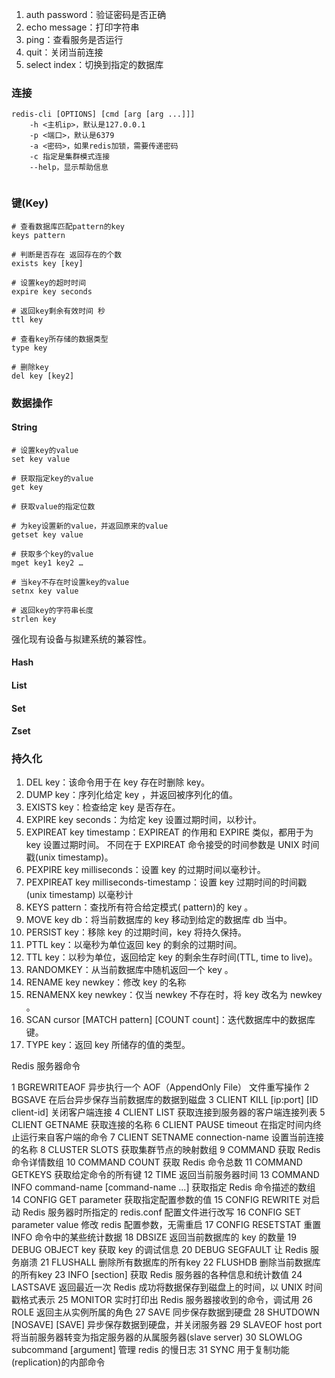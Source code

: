 
1.	auth password：验证密码是否正确
2.	echo message：打印字符串
3.	ping：查看服务是否运行
4.	quit：关闭当前连接
5.	select index：切换到指定的数据库





### 连接

```
redis-cli [OPTIONS] [cmd [arg [arg ...]]]
	-h <主机ip>，默认是127.0.0.1
	-p <端口>，默认是6379
	-a <密码>，如果redis加锁，需要传递密码
	-c 指定是集群模式连接
	--help，显示帮助信息
	
```



### 键(Key)

```
# 查看数据库匹配pattern的key
keys pattern

# 判断是否存在 返回存在的个数
exists key [key]

# 设置key的超时时间
expire key seconds

# 返回key剩余有效时间 秒
ttl key

# 查看key所存储的数据类型
type key

# 删除key
del key [key2]
```



### 数据操作

#### String

```
# 设置key的value
set key value

# 获取指定key的value
get key

# 获取value的指定位数

# 为key设置新的value，并返回原来的value
getset key value

# 获取多个key的value
mget key1 key2 …

# 当key不存在时设置key的value
setnx key value

# 返回key的字符串长度
strlen key

```



强化现有设备与拟建系统的兼容性。



#### Hash



#### List



#### Set



#### Zset



### 持久化


1.	DEL key：该命令用于在 key 存在时删除 key。
2.	DUMP key：序列化给定 key ，并返回被序列化的值。
3.	EXISTS key：检查给定 key 是否存在。
4.	EXPIRE key seconds：为给定 key 设置过期时间，以秒计。
5.	EXPIREAT key timestamp：EXPIREAT 的作用和 EXPIRE 类似，都用于为 key 设置过期时间。 不同在于 EXPIREAT 命令接受的时间参数是 UNIX 时间戳(unix timestamp)。
6.	PEXPIRE key milliseconds：设置 key 的过期时间以毫秒计。
7.	PEXPIREAT key milliseconds-timestamp：设置 key 过期时间的时间戳(unix timestamp) 以毫秒计
8.	KEYS pattern：查找所有符合给定模式( pattern)的 key 。
9.	MOVE key db：将当前数据库的 key 移动到给定的数据库 db 当中。
10.	PERSIST key：移除 key 的过期时间，key 将持久保持。
11.	PTTL key：以毫秒为单位返回 key 的剩余的过期时间。
12.	TTL key：以秒为单位，返回给定 key 的剩余生存时间(TTL, time to live)。
13.	RANDOMKEY：从当前数据库中随机返回一个 key 。
14.	RENAME key newkey：修改 key 的名称
15.	RENAMENX key newkey：仅当 newkey 不存在时，将 key 改名为 newkey 。
16.	SCAN cursor [MATCH pattern] [COUNT count]：迭代数据库中的数据库键。
17.	TYPE key：返回 key 所储存的值的类型。


Redis 服务器命令

1	BGREWRITEAOF
异步执行一个 AOF（AppendOnly File） 文件重写操作
2	BGSAVE
在后台异步保存当前数据库的数据到磁盘
3	CLIENT KILL [ip:port] [ID client-id]
关闭客户端连接
4	CLIENT LIST
获取连接到服务器的客户端连接列表
5	CLIENT GETNAME
获取连接的名称
6	CLIENT PAUSE timeout
在指定时间内终止运行来自客户端的命令
7	CLIENT SETNAME connection-name
设置当前连接的名称
8	CLUSTER SLOTS
获取集群节点的映射数组
9	COMMAND
获取 Redis 命令详情数组
10	COMMAND COUNT
获取 Redis 命令总数
11	COMMAND GETKEYS
获取给定命令的所有键
12	TIME
返回当前服务器时间
13	COMMAND INFO command-name [command-name ...]
获取指定 Redis 命令描述的数组
14	CONFIG GET parameter
获取指定配置参数的值
15	CONFIG REWRITE
对启动 Redis 服务器时所指定的 redis.conf 配置文件进行改写
16	CONFIG SET parameter value
修改 redis 配置参数，无需重启
17	CONFIG RESETSTAT
重置 INFO 命令中的某些统计数据
18	DBSIZE
返回当前数据库的 key 的数量
19	DEBUG OBJECT key
获取 key 的调试信息
20	DEBUG SEGFAULT
让 Redis 服务崩溃
21	FLUSHALL
删除所有数据库的所有key
22	FLUSHDB
删除当前数据库的所有key
23	INFO [section]
获取 Redis 服务器的各种信息和统计数值
24	LASTSAVE
返回最近一次 Redis 成功将数据保存到磁盘上的时间，以 UNIX 时间戳格式表示
25	MONITOR
实时打印出 Redis 服务器接收到的命令，调试用
26	ROLE
返回主从实例所属的角色
27	SAVE
同步保存数据到硬盘
28	SHUTDOWN [NOSAVE] [SAVE]
异步保存数据到硬盘，并关闭服务器
29	SLAVEOF host port
将当前服务器转变为指定服务器的从属服务器(slave server)
30	SLOWLOG subcommand [argument]
管理 redis 的慢日志
31	SYNC
用于复制功能(replication)的内部命令